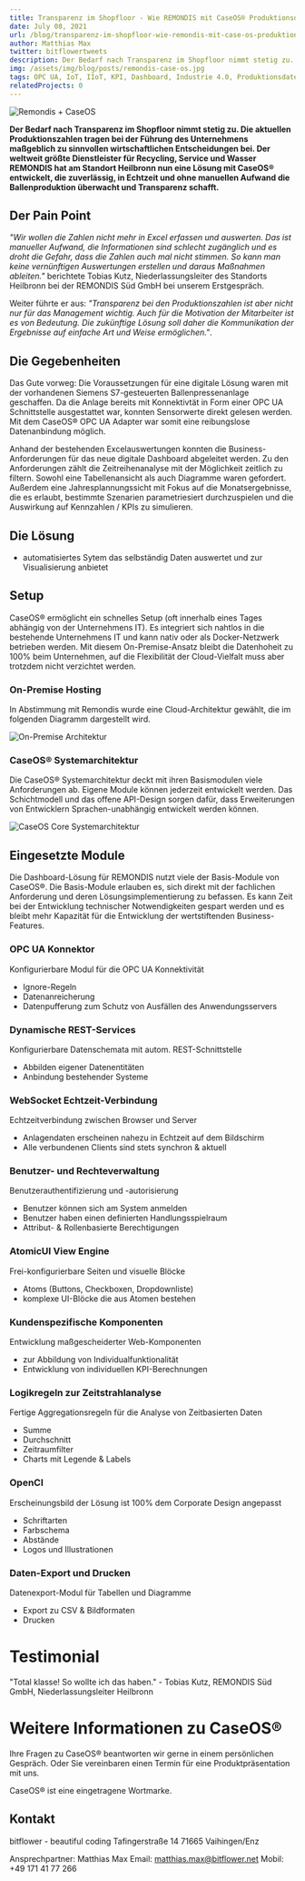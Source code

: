 ```yaml
---
title: Transparenz im Shopfloor - Wie REMONDIS mit CaseOS® Produktionsdaten auswertet
date: July 08, 2021
url: /blog/transparenz-im-shopfloor-wie-remondis-mit-case-os-produktionsdaten-auswertet
author: Matthias Max
twitter: bitflowertweets
description: Der Bedarf nach Transparenz im Shopfloor nimmt stetig zu. Die aktuellen Produktionszahlen tragen bei der Führung des Unternehmens maßgeblich zu sinnvollen wirtschaftlichen Entscheidungen bei. Der weltweit größte Dienstleister für Recycling, Service und Wasser REMONDIS hat am Standort Heilbronn nun eine Lösung mit CaseOS® entwickelt, die zuverlässig, in Echtzeit und ohne manuellen Aufwand die Ballenproduktion überwacht und Transparenz schafft.
img: /assets/img/blog/posts/remondis-case-os.jpg
tags: OPC UA, IoT, IIoT, KPI, Dashboard, Industrie 4.0, Produktionsdaten, Sensor, Siemens S7, PLC, Subscription
relatedProjects: 0
---
```


![Remondis + CaseOS](/assets/img/blog/posts/remondis-case-os.jpg)

<b>Der Bedarf nach Transparenz im Shopfloor nimmt stetig zu. Die aktuellen Produktionszahlen tragen bei der Führung des Unternehmens maßgeblich zu sinnvollen wirtschaftlichen Entscheidungen bei. Der weltweit größte Dienstleister für Recycling, Service und Wasser REMONDIS hat am Standort Heilbronn nun eine Lösung mit CaseOS® entwickelt, die zuverlässig, in Echtzeit und ohne manuellen Aufwand die Ballenproduktion überwacht und Transparenz schafft.</b>

## Der Pain Point

<i>"Wir wollen die Zahlen nicht mehr in Excel erfassen und auswerten. Das ist manueller Aufwand, die Informationen sind schlecht zugänglich und es droht die Gefahr, dass die Zahlen auch mal nicht stimmen. So kann man keine vernünftigen Auswertungen erstellen und daraus Maßnahmen ableiten."</i> berichtete Tobias Kutz, Niederlassungsleiter des Standorts Heilbronn bei der REMONDIS Süd GmbH bei unserem Erstgespräch.

Weiter führte er aus: <i>"Transparenz bei den Produktionszahlen ist aber nicht nur für das Management wichtig. Auch für die Motivation der Mitarbeiter ist es von Bedeutung. Die zukünftige Lösung soll daher die Kommunikation der Ergebnisse auf einfache Art und Weise ermöglichen."</i>.

## Die Gegebenheiten

Das Gute vorweg: Die Voraussetzungen für eine digitale Lösung waren mit der vorhandenen Siemens S7-gesteuerten Ballenpressenanlage geschaffen. Da die Anlage bereits mit Konnektivtät in Form einer OPC UA Schnittstelle ausgestattet war, konnten Sensorwerte direkt gelesen werden. Mit dem CaseOS® OPC UA Adapter war somit eine reibungslose Datenanbindung möglich.

Anhand der bestehenden Excelauswertungen konnten die Business-Anforderungen für das neue digitale Dashboard abgeleitet werden. Zu den Anforderungen zählt die Zeitreihenanalyse mit der Möglichkeit zeitlich zu filtern. Sowohl eine Tabellenansicht als auch Diagramme waren gefordert. Außerdem eine Jahresplannungssicht mit Fokus auf die Monatsergebnisse, die es erlaubt, bestimmte Szenarien parametriesiert durchzuspielen und die Auswirkung auf Kennzahlen / KPIs zu simulieren.

## Die Lösung

- automatisiertes Sytem das selbständig Daten auswertet und zur Visualisierung anbietet

## Setup

CaseOS® ermöglicht ein schnelles Setup (oft innerhalb eines Tages abhängig von der Unternehmens IT). Es integriert sich nahtlos in die bestehende Unternehmens IT und kann nativ oder als Docker-Netzwerk betrieben werden. Mit diesem On-Premise-Ansatz bleibt die Datenhoheit zu 100% beim Unternehmen, auf die Flexibilität der Cloud-Vielfalt muss aber trotzdem nicht verzichtet werden.

### On-Premise Hosting

In Abstimmung mit Remondis wurde eine Cloud-Architektur gewählt, die im folgenden Diagramm dargestellt wird.

![On-Premise Architektur](/assets/img/blog/posts/on-premise-hosting.png)

### CaseOS® Systemarchitektur

Die CaseOS® Systemarchitektur deckt mit ihren Basismodulen viele Anforderungen ab. Eigene Module können jederzeit entwickelt werden. Das Schichtmodell und das offene API-Design sorgen dafür, dass Erweiterungen von Entwicklern Sprachen-unabhängig entwickelt werden können.

![CaseOS Core Systemarchitektur](/assets/img/blog/posts/co-arc.png)

## Eingesetzte Module

Die Dashboard-Lösung für REMONDIS nutzt viele der Basis-Module von CaseOS®. Die Basis-Module erlauben es, sich direkt mit der fachlichen Anforderung und deren Lösungsimplementierung zu befassen. Es kann Zeit bei der Entwicklung technischer Notwendigkeiten gespart werden und es bleibt mehr Kapazität für die Entwicklung der wertstiftenden Business-Features.

### OPC UA Konnektor

Konfigurierbare Modul für die OPC UA Konnektivität

- Ignore-Regeln
- Datenanreicherung
- Datenpufferung zum Schutz von Ausfällen des Anwendungsservers

### Dynamische REST-Services

Konfigurierbare Datenschemata mit autom. REST-Schnittstelle

- Abbilden eigener Datenentitäten
- Anbindung bestehender Systeme
  
### WebSocket Echtzeit-Verbindung

Echtzeitverbindung zwischen Browser und Server

- Anlagendaten erscheinen nahezu in Echtzeit auf dem Bildschirm
- Alle verbundenen Clients sind stets synchron & aktuell

### Benutzer- und Rechteverwaltung

Benutzerauthentifizierung und -autorisierung

- Benutzer können sich am System anmelden
- Benutzer haben einen definierten Handlungsspielraum
- Attribut- & Rollenbasierte Berechtigungen

### AtomicUI View Engine

Frei-konfigurierbare Seiten und visuelle Blöcke

- Atoms (Buttons, Checkboxen, Dropdownliste)
- komplexe UI-Blöcke die aus Atomen bestehen

### Kundenspezifische Komponenten

Entwicklung maßgescheiderter Web-Komponenten

- zur Abbildung von Individualfunktionalität
- Entwicklung von individuellen KPI-Berechnungen

### Logikregeln zur Zeitstrahlanalyse

Fertige Aggregationsregeln für die Analyse von Zeitbasierten Daten

- Summe
- Durchschnitt
- Zeitraumfilter
- Charts mit Legende & Labels

### OpenCI

Erscheinungsbild der Lösung ist 100% dem Corporate Design angepasst

- Schriftarten
- Farbschema
- Abstände
- Logos und Illustrationen

### Daten-Export und Drucken

Datenexport-Modul für Tabellen und Diagramme

- Export zu CSV & Bildformaten
- Drucken

# Testimonial

"Total klasse! So wollte ich das haben." - Tobias Kutz, REMONDIS Süd GmbH, Niederlassungsleiter Heilbronn

# Weitere Informationen zu CaseOS®

Ihre Fragen zu CaseOS® beantworten wir gerne in einem persönlichen Gespräch. Oder Sie vereinbaren einen Termin für eine Produktpräsentation mit uns.

CaseOS® ist eine eingetragene Wortmarke.
## Kontakt

bitflower - beautiful coding
Tafingerstraße 14
71665 Vaihingen/Enz

Ansprechpartner: Matthias Max
Email: matthias.max@bitflower.net
Mobil: +49 171 41 77 266
